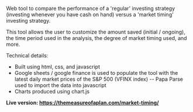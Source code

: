 Web tool to compare the performance of a 'regular' investing strategy (investing whenever you have cash on hand) versus a 'market timing' investing strategy.

This tool allows the user to customize the amount saved (initial / ongoing), the time period used in the analysis, the degree of market timing used, and more.

Technical details:
* Built using html, css, and javascript
* Google sheets / google finance is used to populate the tool with the latest daily market prices of the S&P 500 (VFINX index) -- Papa Parse used to import the data into javascript 
* Charts produced using chart.js

<b>Live version: https://themeasureofaplan.com/market-timing/</b>
